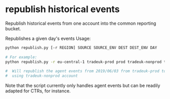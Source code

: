 # republish historical events

Republish historical events from one account into the common
reporting bucket.

Republishes a given day's events
    Usage:

```bash
python republish.py [-r REGION] SOURCE SOURCE_ENV DEST DEST_ENV DAY
    
# For example: 
python republish.py -r eu-central-1 tradeuk-prod prod tradeuk-nonprod test 2019/06/03
        
#  Will republish the agent events from 2019/06/03 from tradeuk-prod to common test account
#  using tradeuk-nonprod account
```

Note that the script currently only handles agent events but can be
readily adapted for CTRs, for instance.
